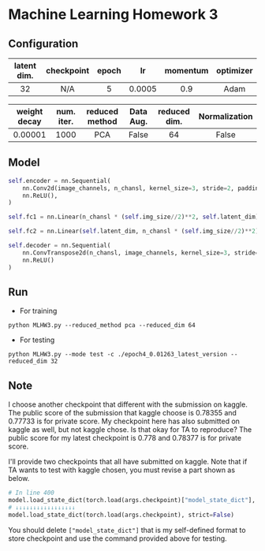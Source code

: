 # Machine Learning Homework 3

## Configuration

| latent dim. | checkpoint | epoch |   lr   | momentum | optimizer |
| :---------: | :--------: | :---: | :----: | :------: | :-------: |
|     32      |    N/A     |   5   | 0.0005 |   0.9    |   Adam    |

| weight decay | num. iter. | reduced method | Data Aug. | reduced dim. | Normalization |
| :----------: | :--------: | :------------: | :-------: | :----------: | :-----------: |
|   0.00001    |    1000    |      PCA       |   False   |      64      |     False     |
## Model

```python
self.encoder = nn.Sequential(
    nn.Conv2d(image_channels, n_chansl, kernel_size=3, stride=2, padding=1),
    nn.ReLU(),
)

self.fc1 = nn.Linear(n_chansl * (self.img_size//2)**2, self.latent_dim)

self.fc2 = nn.Linear(self.latent_dim, n_chansl * (self.img_size//2)**2)

self.decoder = nn.Sequential(
    nn.ConvTranspose2d(n_chansl, image_channels, kernel_size=3, stride=2, padding=1, output_padding=1),
    nn.ReLU()
)
```



## Run
* For training
```
python MLHW3.py --reduced_method pca --reduced_dim 64
```
* For testing
```
python MLHW3.py --mode test -c ./epoch4_0.01263_latest_version --reduced_dim 32
```



## Note

I choose another checkpoint that different with the submission on kaggle. The public score of the submission that kaggle choose is 0.78355 and 0.77733 is for private score. My checkpoint here has also submitted on kaggle as well, but not kaggle chose. Is that okay for TA to reproduce? The public score for my latest checkpoint is 0.778 and 0.78377 is for private score.

I'll provide two checkpoints that all have submitted on kaggle. Note that if TA wants to test with kaggle chosen, you must revise a part shown as below.

```python
# In line 400
model.load_state_dict(torch.load(args.checkpoint)["model_state_dict"], strict=False)
# ↓↓↓↓↓↓↓↓↓↓↓↓↓↓↓↓↓
model.load_state_dict(torch.load(args.checkpoint), strict=False)
```

You should delete `["model_state_dict"]` that is my self-defined format to store checkpoint and use the command provided above for testing.
